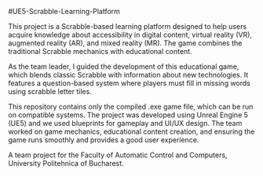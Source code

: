 #UE5-Scrabble-Learning-Platform

This project is a Scrabble-based learning platform designed to help users acquire knowledge about accessibility in digital content, virtual reality (VR), augmented reality (AR), and mixed reality (MR). The game combines the traditional Scrabble mechanics with educational content.

As the team leader, I guided the development of this educational game, which blends classic Scrabble with information about new technologies. It features a question-based system where players must fill in missing words using scrabble letter tiles.

This repository contains only the compiled .exe game file, which can be run on compatible systems. The project was developed using Unreal Engine 5 (UE5) and we used blueprints for gameplay and UI/UX design. The team worked on game mechanics, educational content creation, and ensuring the game runs smoothly and provides a good user experience.

A team project for the Faculty of Automatic Control and Computers, University Politehnica of Bucharest.
